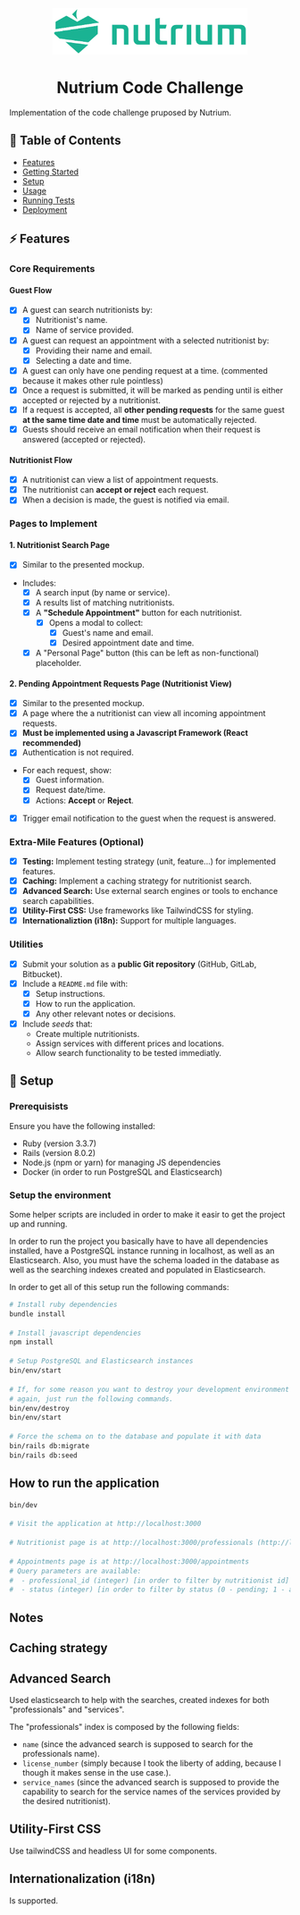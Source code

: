 <div align="center">
    <img src="app/assets/images/nutrium.webp" alt="delegatewise" width="350px">
    <h1>Nutrium Code Challenge</h1>
</div>

Implementation of the code challenge pruposed by Nutrium.

## 📜 Table of Contents

- [Features](#features)
- [Getting Started](#getting-started)
- [Setup](#setup)
- [Usage](#usage)
- [Running Tests](#running-tests)
- [Deployment](#deployment)

## ⚡ Features

### Core Requirements

#### Guest Flow

- [x] A guest can search nutritionists by:
  - [x] Nutritionist's name.
  - [x] Name of service provided.
- [x] A guest can request an appointment with a selected nutritionist by:
  - [x] Providing their name and email.
  - [x] Selecting a date and time.
- [x] A guest can only have one pending request at a time. (commented because it
      makes other rule pointless)
- [x] Once a request is submitted, it will be marked as pending until is either
      accepted or rejected by a nutritionist.
- [x] If a request is accepted, all **other pending requests** for the same
      guest **at the same time date and time** must be automatically rejected.
- [x] Guests should receive an email notification when their request is answered
      (accepted or rejected).

#### Nutritionist Flow

- [x] A nutritionist can view a list of appointment requests.
- [x] The nutritionist can **accept or reject** each request.
- [x] When a decision is made, the guest is notified via email.

### Pages to Implement

#### 1. Nutritionist Search Page

- [x] Similar to the presented mockup.
- Includes:
  - [x] A search input (by name or service).
  - [x] A results list of matching nutritionists.
  - [x] A **"Schedule Appointment"** button for each nutritionist.
    - [x] Opens a modal to collect:
      - [x] Guest's name and email.
      - [x] Desired appointment date and time.
  - [x] A "Personal Page" button (this can be left as non-functional) placeholder.

#### 2. Pending Appointment Requests Page (Nutritionist View)

- [x] Similar to the presented mockup.
- [x] A page where the a nutritionist can view all incoming appointment
      requests.
- [x] **Must be implemented using a Javascript Framework (React recommended)**
- [x] Authentication is not required.
- For each request, show:
  - [x] Guest information.
  - [x] Request date/time.
  - [x] Actions: **Accept** or **Reject**.
- [x] Trigger email notification to the guest when the request is answered.

### Extra-Mile Features (Optional)

- [x] **Testing:** Implement testing strategy (unit, feature...) for implemented
      features.
- [x] **Caching:** Implement a caching strategy for nutritionist search.
- [x] **Advanced Search:** Use external search engines or tools to enchance
      search capabilities.
- [x] **Utility-First CSS:** Use frameworks like TailwindCSS for styling.
- [x] **Internationaliztion (i18n):** Support for multiple languages.

### Utilities

- [x] Submit your solution as a **public Git repository** (GitHub, GitLab,
      Bitbucket).
- [x] Include a `README.md` file with:
  - [x] Setup instructions.
  - [x] How to run the application.
  - [x] Any other relevant notes or decisions.
- [x] Include _seeds_ that:
  - Create multiple nutritionists.
  - Assign services with different prices and locations.
  - Allow search functionality to be tested immediatly.

## 🚀 Setup

### Prerequisists

Ensure you have the following installed:

- Ruby (version 3.3.7)
- Rails (version 8.0.2)
- Node.js (npm or yarn) for managing JS dependencies
- Docker (in order to run PostgreSQL and Elasticsearch)

### Setup the environment

Some helper scripts are included in order to make it easir to get the project up
and running.

In order to run the project you basically have to have all dependencies
installed, have a PostgreSQL instance running in localhost, as well as an
Elasticsearch. Also, you must have the schema loaded in the database as well as
the searching indexes created and populated in Elasticsearch.

In order to get all of this setup run the following commands:

```bash
# Install ruby dependencies
bundle install

# Install javascript dependencies
npm install

# Setup PostgreSQL and Elasticsearch instances
bin/env/start

# If, for some reason you want to destroy your development environment and start
# again, just run the following commands.
bin/env/destroy
bin/env/start

# Force the schema on to the database and populate it with data
bin/rails db:migrate
bin/rails db:seed
```

## How to run the application

```bash
bin/dev

# Visit the application at http://localhost:3000

# Nutritionist page is at http://localhost:3000/professionals (http://localhost:3000 redirects to http://localhost:3000/professionals)

# Appointments page is at http://localhost:3000/appointments
# Query parameters are available:
#  - professional_id (integer) [in order to filter by nutritionist id]
#  - status (integer) [in order to filter by status (0 - pending; 1 - accepted; 2 - rejected)]
```

## Notes

## Caching strategy

## Advanced Search

Used elasticsearch to help with the searches, created indexes for both
"professionals" and "services".

The "professionals" index is composed by the following fields:

- `name` (since the advanced search is supposed to search for the professionals name).
- `license_number` (simply because I took the liberty of adding, because I
  though it makes sense in the use case.).
- `service_names` (since the advanced search is supposed to provide the
  capability to search for the service names of the services provided by the
  desired nutritionist).

## Utility-First CSS

Use tailwindCSS and headless UI for some components.

## Internationalization (i18n)

Is supported.
